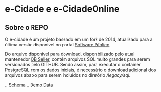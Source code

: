 e-Cidade e e-CidadeOnline
======
Sobre o REPO
------
O e-cidade é um projeto baseado em um fork de 2014, atualizado para a última versão disponível no portal [Software Público](https://softwarepublico.gov.br/social/e-cidade/).

Do arquivo disponível para download, disponibilizado pelo atual mantenedor [DB Seller](https://dbseller.com), contém arquivos SQL muito grandes para serem versionados pelo GITHUB. Sendo assim, para executar o container PostgreSQL com os dados iniciais, é necessário o download adicional dos arquivos abaixo para serem incluídos no diretório _/legacy/sql_.

.. [Schema](https://www.dropbox.com/sh/k05kmu07zulddk8/AAA_KY-dAxB3boQeZxvtXgE5a/e-cidade-2018-2-schema.sql?dl=0)
.. [Demo Data](https://www.dropbox.com/sh/k05kmu07zulddk8/AABP7ztrLifetWaHnlyOfgvza/e-cidade-2018-2-demo.sql?dl=0)
